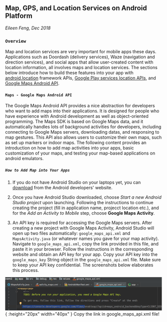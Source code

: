 ## Map, GPS, and Location Services on Android Platform
*Eileen Feng, Dec 2018*

###   `Overview`
Map and location services are very important for mobile apps these days. Applications such as Doordash (delivery services), Waze (navigation and direction services), and social apps that allow user-created content with location information, all involves maps and location services. The sections below introduce how to build these features into your app with [android.location](https://developer.android.com/reference/android/location/package-summary) framework APIs, [Google Play services location APIs](https://developer.android.com/training/location/), and [Google Maps Android API](https://developers.google.com/maps/documentation/android-sdk/intro). 

####   `Maps - Google Maps Android API`
The Google Maps Android API provides a nice abstraction for developers who want to add maps into their applications. It is designed for people who have experience with Android development as well as object-oriented programming. The Maps SDK is based on Google Maps data, and it automatically handles lots of background activities for developers, including connecting to Google Maps servers, downloading datas, and responsing to map gestures. This API also allows users to customize their own maps, such as set up markers or indoor maps. The following content provides an introduction on how to add map activities into your apps, basic customization of your maps, and testing your map-based applications on android emulators. 

##### `How to Add Map into Your Apps`
1. If you do not have Android Studio on your laptops yet, you can [download](https://developer.android.com/studio/) from the Android developers' website. 

2. Once you have Android Studio downloaded, choose *Start a new Android Studio project* upon launching. Following the instructions to continue creating the project (fill in application name, projecct location etc.), and for the *Add an Activity to Mobile* step, choose **Google Maps Activity**. 

3. An API key is required for accessing the Google Maps servers. After creating a new project with Google Maps Activity, Android Studio will open up two files automatically: `google_maps_api.xml` and `MapsActivity.java` (or whatever names you gave for your map activity). Navigate to `google_maps_api.xml`, copy the link provided in this file, and paste it in your browser. Follow the instructions in the corresponding website and obtain an API key for your app. Copy your API key into the `google_maps_key` String object in the `google_maps_api.xml` file. Make sure to keep your API key confidential. The screenshots below elaborates this process. 

![google_maps_api.xml](/image/google_maps_api.png)
  { :height="20px" width="40px" }
  Copy the link in google_maps_api.xml file!
